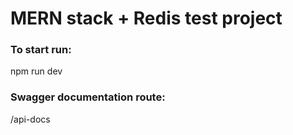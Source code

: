 # MERN stack + Redis test project

### To start run:

npm run dev

### Swagger documentation route:

/api-docs
